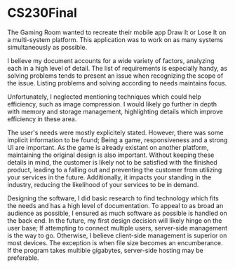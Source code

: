 # CS230Final

The Gaming Room wanted to recreate their mobile app Draw It or Lose It on a multi-system platform.
This application was to work on as many systems simultaneously as possible.

I believe my document accounts for a wide variety of factors, analyzing each in a high level of detail.
The list of requirements is especially handy, as solving problems tends to present an issue when 
recognizing the scope of the issue. Listing problems and solving according to needs maintains focus.

Unfortunately, I neglected mentioning techniques which could help efficiency, such as image compression.
I would likely go further in depth with memory and storage management, highlighting details which 
improve efficiency in these area.

The user's needs were mostly explicitely stated. However, there was some implicit information to be
found; Being a game, responsiveness and a strong UI are important. As the game is already existant
on another platform, maintaining the original design is also important. Without keeping these details
in mind, the customer is likely not to be satisfied with the finished product, leading to a falling out
and preventing the customer from utilizing your services in the future. Additionally, it impacts your
standing in the industry, reducing the likelihood of your services to be in demand.

Designing the software, I did basic research to find technology which fits the needs and has a high
level of documentation. To appeal to as broad an audience as possible, I ensured as much software as
possible is handled on the back end. In the future, my first design decision will likely hinge on the
user base; If attempting to connect multiple users, server-side management is the way to go. Otherwise,
I believe client-side management is superior on most devices. The exception is when file size becomes
an encumberance. If the program takes multible gigabytes, server-side hosting may be preferable.
